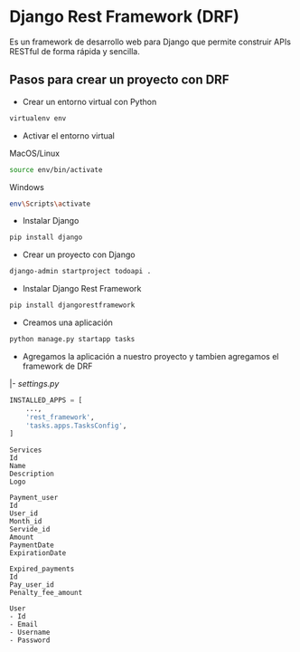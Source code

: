 # Django Rest Framework (DRF)

Es un framework de desarrollo web para Django que permite construir APIs RESTful de forma rápida y sencilla.

## Pasos para crear un proyecto con DRF

- Crear un entorno virtual con Python

```bash
virtualenv env
```

- Activar el entorno virtual

MacOS/Linux

```bash
source env/bin/activate
```

Windows

```bash
env\Scripts\activate
```

- Instalar Django

```bash
pip install django
```

- Crear un proyecto con Django

```bash
django-admin startproject todoapi .
```

- Instalar Django Rest Framework

```bash
pip install djangorestframework
```

- Creamos una aplicación

```bash
python manage.py startapp tasks
```

- Agregamos la aplicación a nuestro proyecto y tambien agregamos el framework de DRF

|- *settings.py*

```python
INSTALLED_APPS = [
    ...,
    'rest_framework',
    'tasks.apps.TasksConfig',
]
```

```text
Services
Id
Name
Description
Logo 

Payment_user
Id
User_id
Month_id
Servide_id
Amount
PaymentDate
ExpirationDate 

Expired_payments
Id
Pay_user_id
Penalty_fee_amount

User
- Id
- Email
- Username
- Password 
```
